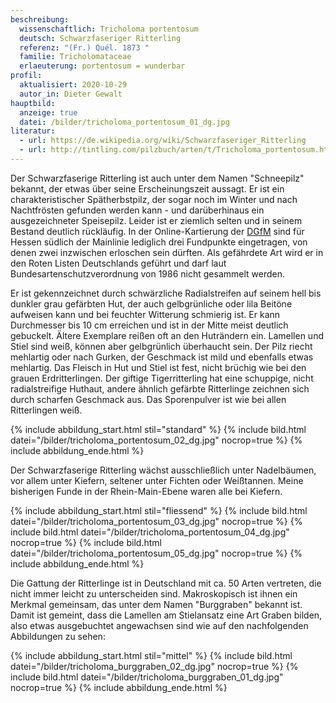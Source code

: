 ```yaml
---
beschreibung:
  wissenschaftlich: Tricholoma portentosum
  deutsch: Schwarzfaseriger Ritterling
  referenz: "(Fr.) Quél. 1873 "
  familie: Tricholomataceae
  erlaeuterung: portentosum = wunderbar
profil:
  aktualisiert: 2020-10-29
  autor_in: Dieter Gewalt
hauptbild:
  anzeige: true
  datei: /bilder/tricholoma_portentosum_01_dg.jpg
literatur:
  - url: https://de.wikipedia.org/wiki/Schwarzfaseriger_Ritterling
  - url: http://tintling.com/pilzbuch/arten/t/Tricholoma_portentosum.html
---
```

Der Schwarzfaserige Ritterling ist auch unter dem Namen "Schneepilz" bekannt, der etwas über seine Erscheinungszeit aussagt. Er ist ein charakteristischer Spätherbstpilz, der sogar noch im Winter und nach Nachtfrösten gefunden werden kann  -  und darüberhinaus ein ausgezeichneter Speisepilz. Leider ist er ziemlich selten und in seinem Bestand deutlich rückläufig. In der Online-Kartierung der [DGfM](DGfM "Glossar") sind für Hessen südlich der Mainlinie lediglich drei Fundpunkte eingetragen, von denen zwei inzwischen erloschen sein dürften. Als gefährdete Art wird er in den Roten Listen Deutschlands geführt und darf laut Bundesartenschutzverordnung von 1986 nicht gesammelt werden. 

Er ist gekennzeichnet durch schwärzliche Radialstreifen auf seinem hell bis dunkler grau gefärbten Hut, der auch gelbgrünliche oder lila Beitöne aufweisen kann und bei feuchter Witterung schmierig ist. Er kann Durchmesser bis 10 cm erreichen und ist in der Mitte meist deutlich gebuckelt. Ältere Exemplare reißen oft an den Huträndern ein. Lamellen und Stiel sind weiß, können aber gelbgrünlich überhaucht sein. Der Pilz riecht mehlartig oder nach Gurken, der Geschmack ist mild und ebenfalls etwas mehlartig. Das Fleisch in Hut und Stiel ist fest, nicht brüchig wie bei den grauen Erdritterlingen. Der giftige Tigerritterling hat eine schuppige, nicht radialstreifige Huthaut, andere ähnlich gefärbte Ritterlinge zeichnen sich durch scharfen Geschmack aus. Das Sporenpulver ist wie bei allen Ritterlingen weiß.

{% include abbildung_start.html stil="standard" %}
{% include bild.html datei="/bilder/tricholoma_portentosum_02_dg.jpg" nocrop=true %}
{% include abbildung_ende.html %}

Der Schwarzfaserige Ritterling wächst ausschließlich unter Nadelbäumen, vor allem unter Kiefern, seltener unter Fichten oder Weißtannen. Meine bisherigen Funde in der Rhein-Main-Ebene waren alle bei Kiefern.

{% include abbildung_start.html stil="fliessend" %}
{% include bild.html datei="/bilder/tricholoma_portentosum_03_dg.jpg" nocrop=true %}
{% include bild.html datei="/bilder/tricholoma_portentosum_04_dg.jpg" nocrop=true %}
{% include bild.html datei="/bilder/tricholoma_portentosum_05_dg.jpg" nocrop=true %}
{% include abbildung_ende.html %}

Die Gattung der Ritterlinge ist in Deutschland mit ca. 50 Arten vertreten, die nicht immer leicht zu unterscheiden sind. Makroskopisch ist ihnen ein Merkmal gemeinsam, das unter dem Namen "Burggraben" bekannt ist. Damit ist gemeint, dass die Lamellen am Stielansatz eine Art Graben bilden, also etwas ausgebuchtet angewachsen sind wie auf den nachfolgenden Abbildungen zu sehen:

{% include abbildung_start.html stil="mittel" %}
{% include bild.html datei="/bilder/tricholoma_burggraben_02_dg.jpg" nocrop=true %}
{% include bild.html datei="/bilder/tricholoma_burggraben_01_dg.jpg" nocrop=true %}
{% include abbildung_ende.html %}